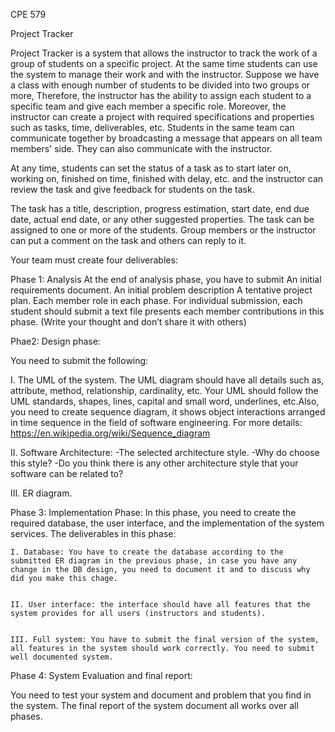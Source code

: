 CPE 579

Project Tracker

 

Project Tracker is a system that allows the instructor to track the work of a group of students on a specific project. At the same time students can use the system to manage their work and with the instructor. Suppose we have a class with enough number of students to be divided into two groups or more, Therefore, the instructor has the ability to assign each student to a specific team and give each member a specific role. Moreover, the instructor can create a project with required specifications and properties such as tasks, time, deliverables, etc. Students in the same team can communicate together by broadcasting a message that appears on all team members' side. They can also communicate with the instructor.

At any time, students can set the status of a task as to start later on, working on, finished on time, finished with delay, etc. and the instructor can review the task and give feedback for students on the task. 

The task has a title, description, progress estimation, start date, end due date, actual end date, or any other suggested properties. The task can be assigned to one or more of the students. Group members or the instructor can put a comment on the task and others can reply to it. 

Your team must create four deliverables:

Phase 1: Analysis
At the end of analysis phase, you have to submit 
An initial requirements document.
An initial problem description
A tentative project plan.
 Each member role in each phase.
For individual submission, each student should submit a text file presents each member contributions in this phase. (Write your thought and don’t share it with others) 

Phae2: Design phase:

You need to submit the following:

I. The UML of the system. The UML diagram should have all details such as, attribute, method, relationship, cardinality, etc. Your UML should follow the UML standards, shapes, lines, capital and small word, underlines, etc.Also, you need to create sequence diagram, it shows object interactions arranged in time sequence in the field of software engineering.
For more details: https://en.wikipedia.org/wiki/Sequence_diagram

II. Software Architecture: 
    -The selected architecture style.
    -Why do choose this style?
    -Do you think there is any other architecture style that your software can be related to?  
    
III. ER diagram.

Phase 3: Implementation Phase:
In this phase, you need to create the required database, the user interface, and the implementation of the system services. The deliverables in this phase:

    I. Database: You have to create the database according to the submitted ER diagram in the previous phase, in case you have any change in the DB design, you need to document it and to discuss why did you make this chage.


    II. User interface: the interface should have all features that the system provides for all users (instructors and students).


    III. Full system: You have to submit the final version of the system, all features in the system should work correctly. You need to submit well documented system.


Phase 4: System Evaluation and final report:

You need to test your system and document and problem that you find in the system. The final report of the system document all works over all phases.
